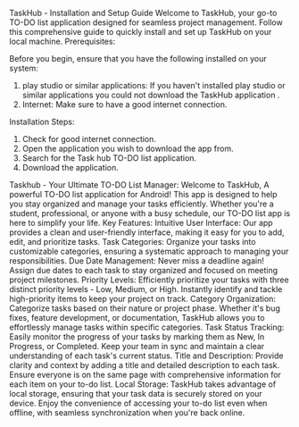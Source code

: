 TaskHub - Installation and Setup Guide
Welcome to TaskHub, your go-to TO-DO list application designed for seamless project management. Follow this comprehensive guide to quickly install and set up TaskHub on your local machine.
Prerequisites:

Before you begin, ensure that you have the following installed on your system:

1. play studio or similar applications:
   If you haven't installed play studio or similar applications you could not download the TaskHub application .
2. Internet:
   Make sure to have a good internet connection.

Installation Steps:

1) Check for good internet connection.
2) Open the application you wish to download the app from.
3) Search for the Task hub TO-DO list application.
4) Download the application.

Taskhub - Your Ultimate TO-DO List Manager:
Welcome to TaskHub, A powerful TO-DO list application for Android! This app is designed to help you stay organized and manage your tasks efficiently. Whether you're a student, professional, or anyone with a busy schedule, our TO-DO list app is here to simplify your life.
Key Features:
Intuitive User Interface: Our app provides a clean and user-friendly interface, making it easy for you to add, edit, and prioritize tasks.
Task Categories: Organize your tasks into customizable categories, ensuring a systematic approach to managing your responsibilities.
Due Date Management: Never miss a deadline again! Assign due dates to each task to stay organized and focused on meeting project milestones.
Priority Levels: Efficiently prioritize your tasks with three distinct priority levels - Low, Medium, or High. Instantly identify and tackle high-priority items to keep your project on track.
Category Organization: Categorize tasks based on their nature or project phase. Whether it's bug fixes, feature development, or documentation, TaskHub allows you to effortlessly manage tasks within specific categories.
Task Status Tracking: Easily monitor the progress of your tasks by marking them as New, In Progress, or Completed. Keep your team in sync and maintain a clear understanding of each task's current status.
Title and Description: Provide clarity and context by adding a title and detailed description to each task. Ensure everyone is on the same page with comprehensive information for each item on your to-do list.
Local Storage: TaskHub takes advantage of local storage, ensuring that your task data is securely stored on your device. Enjoy the convenience of accessing your to-do list even when offline, with seamless synchronization when you're back online.
